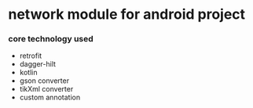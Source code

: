 # network module for android project
### core technology used
* retrofit
* dagger-hilt
* kotlin
* gson converter
* tikXml converter
* custom annotation
